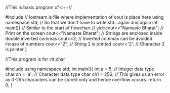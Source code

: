 //This is basic program of c++//

#include<iostream> // Iostream is file where implementation of cout is place here
using namespace std; // So that we don't have to write std:: again and again
int main(){ // Similar to the start of flowchart 
    // std::cout<<"Namaste Bharat"; // Print on the screen
    cout<<"Namaste Bharat"; // Strings are enclosed inside double inverted commas
    cout<<2; // Inverted commas can be avoided incase of numbers
    cout<<"2"; // String 2 is printed
    cout<<'2'; // Character 2 is printer
}

//This program is for int,char

#include<iostream>
using namespace std;
int main(){
    int a = 5; // Integer data type  
    char ch = 'a'; // Character data type
    char ch1 = 256; // This gives us an error as 0-255 characters can be stored only and hence overflow occurs.
    return 0;
}


